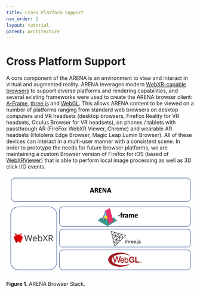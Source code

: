 ```yaml
---
title: Cross Platform Support
nav_order: 2
layout: tutorial
parent: Architecture
---
```


# Cross Platform Support

A core component of the ARENA is an environment to view and interact in virtual and augmented reality. ARENA leverages modern [WebXR-capable browsers](https://www.w3.org/TR/webxr/) to support diverse platforms and rendering capabilities, and several existing frameworks were used to create the ARENA browser client: [A-Frame](https://aframe.io/), [three.js](https://threejs.org/) and [WebGL](https://developer.mozilla.org/en-US/docs/Web/API/WebGL_API). This allows ARENA content to be viewed on a number of platforms ranging from standard web browsers on desktop computers and VR headsets (desktop browsers, FireFox Reality for VR headsets, Oculus Browser for VR headsets), on phones / tablets with passthrough AR (FireFox WebXR Viewer, Chrome) and wearable AR headsets (Hololens Edge Browser, Magic Leap Lumin Browser). All of these devices can interact in a multi-user manner with a consistent scene. In order to prototype the needs for future browser platforms, we are maintaining a custom Browser version of Firefox for iOS (based of [WebXRViewer](https://apps.apple.com/us/app/webxr-viewer/id1295998056)) that is able to perform local image processing as well as 3D click I/O events.

![img](../../assets/img/arena-stack.png)

**Figure 1**. ARENA Browser Stack.
